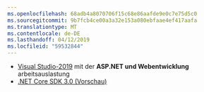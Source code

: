 ```yaml
---
ms.openlocfilehash: 68adb4a8070706f15c68e86aafde9e0c7e75d5c0
ms.sourcegitcommit: 9b7fcb4ce00a3a32e153a080ebfaae4ef417aafa
ms.translationtype: MT
ms.contentlocale: de-DE
ms.lasthandoff: 04/12/2019
ms.locfileid: "59532844"
---
```

* [Visual Studio-2019](https://visualstudio.microsoft.com/vs/) mit der **ASP.NET und Webentwicklung** arbeitsauslastung
* [.NET Core SDK 3.0 (Vorschau)](https://dotnet.microsoft.com/download/dotnet-core/3.0)
